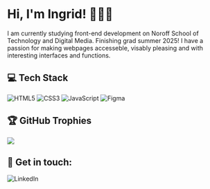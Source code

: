 # Hi, I'm Ingrid! 👩🏻‍🦰

I am currently studying front-end development on Noroff School of Technology and Digital Media. Finishing grad summer 2025! I have a passion for making webpages accesseble, visably pleasing and with interesting interfaces and functions. 

## 💻 Tech Stack
![HTML5](https://img.shields.io/badge/html5-%23E34F26.svg?style=for-the-badge&logo=html5&logoColor=white) ![CSS3](https://img.shields.io/badge/css3-%231572B6.svg?style=for-the-badge&logo=css3&logoColor=white) ![JavaScript](https://img.shields.io/badge/javascript-%23323330.svg?style=for-the-badge&logo=javascript&logoColor=%23F7DF1E) ![Figma](https://img.shields.io/badge/figma-%23F24E1E.svg?style=for-the-badge&logo=figma&logoColor=white)

## 🏆 GitHub Trophies
![](https://github-profile-trophy.vercel.app/?username=IngridOrnum&theme=rose&no-frame=false&no-bg=false&margin-w=4)

## 👥 Get in touch:
![[LinkedIn](https://img.shields.io/badge/LinkedIn-%230077B5.svg?logo=linkedin&logoColor=white)](https://linkedin.com/in/IngridOrnum) 


<!-- Proudly created with GPRM ( https://gprm.itsvg.in ) -->
